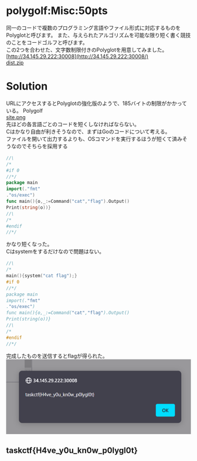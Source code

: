# polygolf:Misc:50pts
同一のコードで複数のプログラミング言語やファイル形式に対応するものをPolyglotと呼びます。 また、与えられたアルゴリズムを可能な限り短く書く競技のことをコードゴルフと呼びます。  
この2つを合わせた、文字数制限付きのPolyglotを用意してみました。  
[http://34.145.29.222:30008](http://34.145.29.222:30008/)  
[dist.zip](dist.zip)  

# Solution
URLにアクセスするとPolyglotの強化版のようで、185バイトの制限がかかっている。
Polygolf  
[site.png](site/site.png)  
先ほどの各言語ごとのコードを短くしなければならない。  
Cはかなり自由が利きそうなので、まずはGoのコードについて考える。  
ファイルを開いて出力するよりも、OSコマンドを実行するほうが短くて済みそうなのでそちらを採用する  
```go
//\
/*
#if 0
//*/
package main
import(."fmt"
."os/exec")
func main(){o,_:=Command("cat","flag").Output()
Print(string(o))}
//\
/*
#endif
//*/
```
かなり短くなった。  
Cはsystemをするだけなので問題はない。  
```c
//\
/*
main(){system("cat flag");}
#if 0
//*/
package main
import(."fmt"
."os/exec")
func main(){o,_:=Command("cat","flag").Output()
Print(string(o))}
//\
/*
#endif
//*/
```
完成したものを送信するとflagが得られた。  
![flag.png](images/flag.png)  

## taskctf{H4ve_y0u_kn0w_p0lygl0t}